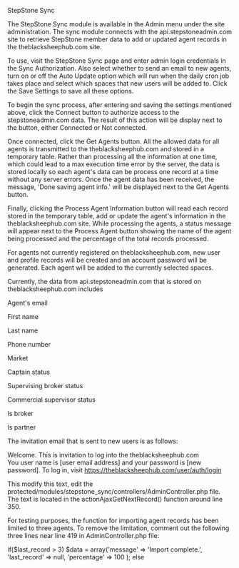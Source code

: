 StepStone Sync 
 
The StepStone Sync module is available in the Admin menu under the site administration. The 
sync module connects with the api.stepstoneadmin.com site to retrieve StepStone member 
data to add or updated agent records in the theblacksheephub.com site. 
 
To use, visit the  StepStone Sync page and enter admin login credentials in the Sync 
Authorization. Also select whether to send an email to new agents, turn on or off the Auto 
Update option which will run when the daily cron job takes place and select which spaces that 
new users will be added to. Click the Save Settings to save all these options. 
 
To begin the sync process, after entering and saving the settings mentioned above, click the 
Connect button to authorize access to the stepstoneadmin.com data. The result of this action 
will be display next to the button, either Connected or Not connected.  
 
Once connected, click the Get Agents button. All the allowed data for all agents is transmitted 
to the theblacksheephub.com and stored in a temporary table.  Rather than processing all the 
information at one time, which could lead to a max execution time error by the server, the data 
is stored locally so each agent's data can be process one record at a time without any server 
errors. Once the agent data has been received, the message, 'Done saving agent info.' will be 
displayed next to the Get Agents button.  
 
Finally, clicking the Process Agent Information button will read each record stored in the 
temporary table, add or update the agent's information in the theblacksheephub.com site. 
While processing the agents, a status message will appear next to the Process Agent button 
showing the name of the agent being processed and the percentage of the total records 
processed. 
 
For agents not currently registered on theblacksheephub.com, new user and profile records will 
be created and an account password will be generated. Each agent will be added to the 
currently selected spaces. 
 
Currently, the data from api.stepstoneadmin.com that is stored on theblacksheephub.com 
includes 
 
Agent's email 

First name 

Last name 

Phone number 

Market 

Captain status 

Supervising broker status 

Commercial supervisor status 

Is broker 

Is partner 
 
The invitation email that is sent to new users is as follows: 
 
Welcome. This is invitation to log into the theblacksheephub.com  
You user name is [user email address] and your password is [new password]. 
To log in, visit https://theblacksheephub.com/user/auth/login 
 
This modify this text, edit the 
protected/modules/stepstone_sync/controllers/AdminController.php file. The text is located in 
the actionAjaxGetNextRecord() function around line 350. 
 
For testing purposes, the function for importing agent records has been limited to three agents. 
To remove the limitation, comment out the following three lines near line 419 in 
AdminController.php file: 
 
if($last_record > 3) 
  $data = array('message' => 'Import complete.', 'last_record' => null, 'percentage' => 100 );
else 

